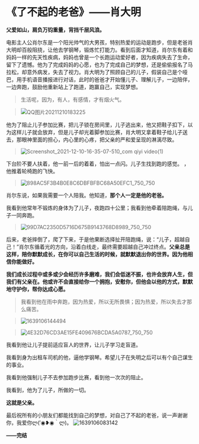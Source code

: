 # 《了不起的老爸》——肖大明

**父爱如山，肩负万钧重量，背挡千层风浪。**

电影主人公肖尔东是一个阳光帅气的大男孩，特别热爱的运动是跑步，但是老爸肖大明却百般阻挠，让他去学钢琴，锻炼忙打能力。看到后面才知道，肖尔东有着和妈妈一样的先天性疾病，妈妈也曾是一个长跑运动爱好者，因为疾病失去了生命，留下了遗憾。他为了完成妈妈的心愿，也为了完成自己的梦想，还是偷偷报名了马拉松，却意外病发，失去了视力。肖大明为了照顾自己的儿子，假装自己是个哑巴，用手机语音播报进行对话，此时的爸爸才开始懂儿子、理解儿子，一边陪伴，一边奔跑，鼓励他重新站上了跑道，跑赢自己，实现梦想。

> 生活呢，因为，有人，有感情，才有烟火气。

> ![QQ图片20211210183225](https://user-images.githubusercontent.com/95905092/145559964-9b3db974-fd22-4239-b2e6-eb89bd45bbaa.jpg)

[^给儿子买钢琴时的砍价场面]: 肖大明为了给儿子买钢琴，省钱不吃肉；大家都不愿意跑的夜里长途，他去跑。
**他想给他儿子最好的。**

他为了阻止儿子参加比赛，把儿子锁在房间里，儿子逃出来，他又把鞋子扣下，以为这样儿子就会放弃，但是儿子却光着脚参加比赛，肖大明又拿着鞋子给儿子送去，那眼神里面的担心，内心里的心疼，把父亲的严和爱呈现的淋漓尽致。

> ![Screenshot_2021-12-10-16-35-07-510_com qiyi video(1)](https://user-images.githubusercontent.com/95905092/145560022-237746c3-086b-48d7-81e6-3e65d4816795.jpg)

下台阶不要人扶着，他一前一后的着着，怕出一点闪。儿子生找到跑的感觉。 ，他推着轮椅跑的飞快。

> ![898AC5F3B4B0E8C6DBFBFBC68A50EFC1_750_750](https://user-images.githubusercontent.com/95905092/145560102-fa5d4029-8e52-461e-96e0-5155ea2ea56b.jpg)

肖尔东说，如果我需要一个人陪我。他知道，**那个人一定是他的老爸。**

我看到他常年不锻炼的身体为了儿子，夜跑四十公里；我看到他牵着陪跑绳，与儿子一同奔跑。

> ![99D7AC2350D5716D675B9143768D8989_750_750](https://user-images.githubusercontent.com/95905092/145560148-1eb68224-0f5f-420d-a841-da1c22b99b1b.jpg)

后来，老爸摔倒了，爬了下来，于是他果断选择扯开陪跑绳，说：“儿子，超越自己！”肖尔东循着光的方向，沿着白线走，最终需要超越自己冲过终点。**父亲总是这样，陪你默默成长，在你可以自己生活的时候，就默默退出你的世界。因为他相信你能做好。**

**我们成长过程中或多或少会经历许多磨难，我们会低迷不振，也许会放弃人生，但我们有父亲在。他或许不会直接给你一个拥抱，安慰你，但他会以他的方式，默默地守护你，帮你达成心愿。**

> 我看到他在雨中奔跑，因为热爱，所以无所畏惧；因为热爱，所以失去才那么痛苦。

> ![1639106144494](https://user-images.githubusercontent.com/95905092/145560198-b838d175-507a-403d-9d6c-96e794e112ad.jpg)

> ![4E32D76CD3AE15FE409676BCDA5A0787_750_750](https://user-images.githubusercontent.com/95905092/145560254-3086add0-bcf7-429e-9913-1670d207a29c.jpg)

我看到他让儿子提前适应盲人的世界，让儿子学习走盲道。

我看到身为出租车司机的他，逼他学钢琴。希望儿子在失明之后可以有个自己谋生的事业。

我看到他强制儿子不去参加跑步比赛，看到他一次次的阻止。

我看到，他为了儿子，所做的一切。

**这就是父亲。**

最后祝所有的小朋友们都能找到自己的梦想，对自己了不起的老爸，说一声谢谢你，我爱你ლ(′◉❥◉｀ლ)。
![1639106083142](https://user-images.githubusercontent.com/95905092/145560316-77184142-85a5-4b16-b002-5580ce38d26a.jpg)


  **——完结**

